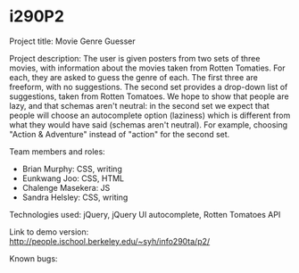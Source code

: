 i290P2
======
Project title: Movie Genre Guesser

Project description: The user is given posters from two sets of three movies, with information about the movies taken from Rotten Tomaties. For each, they are asked to guess the genre of each. The first three are freeform, with no suggestions. The second set provides a drop-down list of suggestions, taken from Rotten Tomatoes. We hope to show that people are lazy, and that schemas aren't neutral: in the second set we expect that people will choose an autocomplete option (laziness) which is different from what they would have said (schemas aren't neutral). For example, choosing "Action & Adventure" instead of "action" for the second set.

Team members and roles:
 - Brian Murphy: CSS, writing
 - Eunkwang Joo: CSS, HTML
 - Chalenge Masekera: JS
 - Sandra Helsley: CSS, writing

Technologies used: jQuery, jQuery UI autocomplete, Rotten Tomatoes API

Link to demo version: http://people.ischool.berkeley.edu/~syh/info290ta/p2/

Known bugs: 